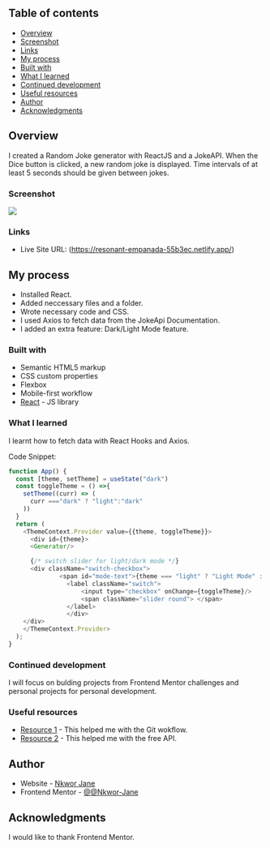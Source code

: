 ## Table of contents

- [Overview](#overview)
- [Screenshot](#screenshot)
- [Links](#links)
- [My process](#my-process)
- [Built with](#built-with)
- [What I learned](#what-i-learned)
- [Continued development](#continued-development)
- [Useful resources](#useful-resources)
- [Author](#author)
- [Acknowledgments](#acknowledgments)



## Overview
I created a Random Joke generator with ReactJS and a JokeAPI.  When the Dice button is clicked, a new random joke is displayed. Time intervals of at least 5 seconds should be given between jokes.

### Screenshot

![](./screenshot.jpg)



### Links

- Live Site URL: (https://resonant-empanada-55b3ec.netlify.app/)

## My process
- Installed React.
- Added neccessary files and a folder.
- Wrote necessary code and CSS.
- I used Axios to fetch data from the JokeApi Documentation.
- I added an extra feature: Dark/Light Mode feature.

### Built with

- Semantic HTML5 markup
- CSS custom properties
- Flexbox
- Mobile-first workflow
- [React](https://reactjs.org/) - JS library


### What I learned

I learnt how to fetch data with React Hooks and Axios. 

Code Snippet:

```js
function App() {
  const [theme, setTheme] = useState("dark")
  const toggleTheme = () =>{
    setTheme((curr) => (
      curr ==="dark" ? "light":"dark"
    ))
  }
  return (
    <ThemeContext.Provider value={{theme, toggleTheme}}>
      <div id={theme}>
      <Generator/>

      {/* switch slider for light/dark mode */}
      <div className="switch-checkbox">
              <span id="mode-text">{theme === "light" ? "Light Mode" : "Dark Mode"}</span>
                <label className="switch">
                    <input type="checkbox" onChange={toggleTheme}/>
                    <span className="slider round"> </span>
                </label>
                </div>
    </div>
    </ThemeContext.Provider>
  );
}
```

### Continued development

I will focus on bulding projects from Frontend Mentor challenges and personal projects for personal development.

### Useful resources

- [Resource 1](https://www.asmeurer.com/git-workflow/) - This helped me with the Git wokflow.
- [Resource 2](https://sv443.net/jokeapi/v2/) - This helped me with the free API.


## Author

- Website - [Nkwor Jane](https://resonant-empanada-55b3ec.netlify.app/)
- Frontend Mentor - [@@Nkwor-Jane](https://www.frontendmentor.io/profile/@Nkwor-Jane)


## Acknowledgments
I would like to thank Frontend Mentor.








